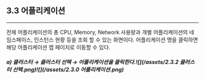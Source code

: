 ## 3.3 어플리케이션

---

전체 어플리케이션의 총 CPU, Memory, Network 사용량과 개별 어플리케이션의 네임스페이스, 인스턴스 현황 등을 조회 할 수 있는 화면이다. 어플리케이션 명을 클릭하면 해당 어플리케이션 맵 페이지로 이동할 수 있다.

##### a\) 클러스터 → 클러스터 선택 → 어플리케이션을 클릭한다.![](/assets/2.3.2 클러스터 선택.png)![](/assets/2.3.0 어플리케이션.png)



